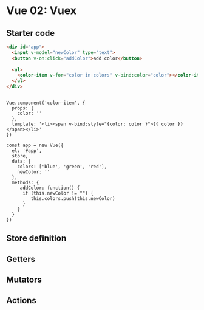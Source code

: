 
# Vue 02: Vuex

## Starter code

```HTML
<div id="app">
  <input v-model="newColor" type="text">
  <button v-on:click="addColor">add color</button>
  
  <ul>
    <color-item v-for="color in colors" v-bind:color="color"></color-item>
  </ul>
</div>
```

```JS

Vue.component('color-item', {
  props: {
    color: ''
  },
  template: '<li><span v-bind:style="{color: color }">{{ color }}</span></li>'
})

const app = new Vue({
  el: '#app',
  store,
  data: {
    colors: ['blue', 'green', 'red'],
    newColor: ''
  },
  methods: {
     addColor: function() {
      if (this.newColor != "") {
         this.colors.push(this.newColor)
      }
    }
  }
})
```

## Store definition

## Getters

## Mutators

## Actions
